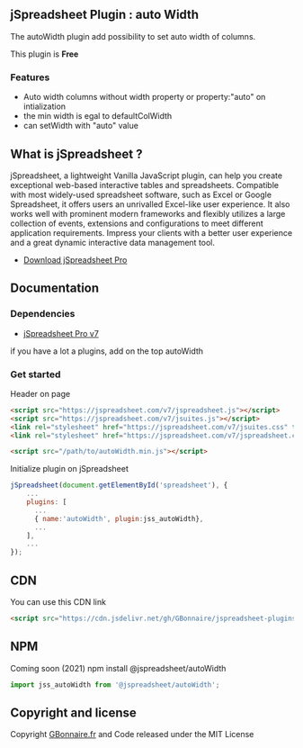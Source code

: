 ## jSpreadsheet Plugin : auto Width

The autoWidth plugin add possibility to set auto width of columns.

This plugin is **Free**


### Features

- Auto width columns without width property or property:"auto" on intialization
- the min width is egal to defaultColWidth
- can setWidth with "auto" value


## What is jSpreadsheet ?

jSpreadsheet, a lightweight Vanilla JavaScript plugin, can help you create exceptional web-based interactive tables and spreadsheets. Compatible with most widely-used spreadsheet software, such as Excel or Google Spreadsheet, it offers users an unrivalled Excel-like user experience. It also works well with prominent modern frameworks and flexibly utilizes a large collection of events, extensions and configurations to meet different application requirements. Impress your clients with a better user experience and a great dynamic interactive data management tool.

- [Download jSpreadsheet Pro](https://www.jspreadsheet.com) 

## Documentation

### Dependencies

- [jSpreadsheet Pro v7](https://www.jspreadsheet.com/v7) 

if you have a lot a plugins, add on the top autoWidth
### Get started

Header on page
```HTML
<script src="https://jspreadsheet.com/v7/jspreadsheet.js"></script>
<script src="https://jspreadsheet.com/v7/jsuites.js"></script>
<link rel="stylesheet" href="https://jspreadsheet.com/v7/jsuites.css" type="text/css" />
<link rel="stylesheet" href="https://jspreadsheet.com/v7/jspreadsheet.css" type="text/css" />

<script src="/path/to/autoWidth.min.js"></script>
```

Initialize plugin on jSpreadsheet
```JavaScript
jSpreadsheet(document.getElementById('spreadsheet'), {
	...
	plugins: [
      ...
      { name:'autoWidth', plugin:jss_autoWidth},
      ...  
    ],
    ...
});
```


## CDN

You can use this CDN link

```HTML
<script src="https://cdn.jsdelivr.net/gh/GBonnaire/jspreadsheet-plugins-and-editors@latest/plugins/dist/autoWidth.min.js"></script>
```

## NPM
Coming soon (2021)
npm install @jspreadsheet/autoWidth
```javascript
import jss_autoWidth from '@jspreadsheet/autoWidth';
```

## Copyright and license

Copyright [GBonnaire.fr](https://www.gbonnaire.fr) and Code released under the MIT License
